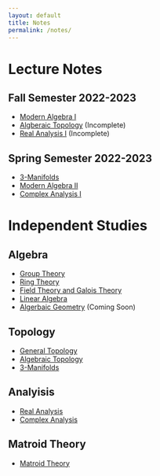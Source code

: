 ```yaml
---
layout: default
title: Notes
permalink: /notes/
---
```


# Lecture Notes
## Fall Semester 2022-2023
- [Modern Algebra I](https://github.com/azabelmena/class_notes/raw/main/1_sem_2022-2023/algebra_moderna_1/algebra_moderna.pdf)
- [Algberaic Topology](https://github.com/azabelmena/class_notes/raw/main/1_sem_2022-2023/topologia_algebraica/topologia_algebraica.pdf) (Incomplete)
- [Real Analysis I](https://github.com/azabelmena/class_notes/raw/main/1_sem_2022-2023/analysis_1/analysis.pdf) (Incomplete)


## Spring Semester 2022-2023
- [3-Manifolds](https://github.com/azabelmena/class_notes/raw/main/2_sem_2022-2023/3-variedades/3-variedades.pdf)
- [Modern Algebra II](https://github.com/azabelmena/class_notes/raw/main/2_sem_2022-2023/algebra_moderna_2/algebra_moderna_2.pdf)
- [Complex Analysis I](https://github.com/azabelmena/class_notes/raw/main/2_sem_2022-2023/analysis_complejo_1/analysis_complejo_1.pdf)

# Independent Studies
## Algebra
- [Group
  Theory](https://github.com/azabelmena/math_notes/raw/main/algebra/group_theory/group_theory.pdf)
- [Ring Theory](https://github.com/azabelmena/math_notes/raw/main/algebra/ring_theory/ring_theory.pdf)
- [Field Theory and Galois Theory](https://github.com/azabelmena/math_notes/raw/main/algebra/field_theory/field_theory.pdf)
- [Linear Algebra](https://github.com/azabelmena/math_notes/raw/main/algebra/linear_algebra/liner_algebra.pdf)
- [Algerbaic Geometry](https://github.com/azabelmena/404) (Coming Soon)

## Topology
- [General Topology](https://github.com/azabelmena/math_notes/raw/main/topology/topology.pdf)
- [Algebraic Topology](https://github.com/azabelmena/math_notes/raw/main/algebraic_topology/algebraic_topology.pdf)
- [3-Manifolds](https://github.com/azabelmena/math_notes/raw/main/3-manifolds/3-manifolds.pdf)

## Analyisis
- [Real Analysis](https://github.com/azabelmena/math_notes/raw/main/analysis/analysis.pdf)
- [Complex Analysis](https://github.com/azabelmena/math_notes/raw/main/complex_analysis/complex_analysis.pdf)

## Matroid Theory
- [Matroid Theory](https://github.com/azabelmena/math_notes/raw/main/matroid_theory/matroid.pdf)

